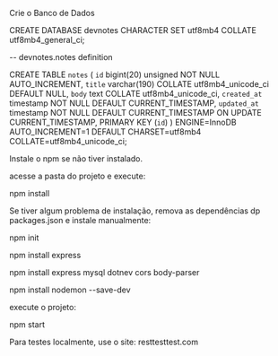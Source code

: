 Crie o Banco de Dados

CREATE DATABASE devnotes CHARACTER SET utf8mb4 COLLATE utf8mb4_general_ci;

-- devnotes.notes definition

CREATE TABLE `notes` (
  `id` bigint(20) unsigned NOT NULL AUTO_INCREMENT,
  `title` varchar(190) COLLATE utf8mb4_unicode_ci DEFAULT NULL,
  `body` text COLLATE utf8mb4_unicode_ci,
  `created_at` timestamp NOT NULL DEFAULT CURRENT_TIMESTAMP,
  `updated_at` timestamp NOT NULL DEFAULT CURRENT_TIMESTAMP ON UPDATE CURRENT_TIMESTAMP,
  PRIMARY KEY (`id`)
) ENGINE=InnoDB AUTO_INCREMENT=1 DEFAULT CHARSET=utf8mb4 COLLATE=utf8mb4_unicode_ci;

Instale o npm se não tiver instalado.

acesse a pasta do projeto e execute:

npm install

Se tiver algum problema de instalação, remova as dependências dp packages.json e instale manualmente:

npm init

npm install express

npm install express mysql dotnev cors body-parser

npm install nodemon --save-dev

execute o projeto:

npm start

Para testes localmente, use o site: resttesttest.com

